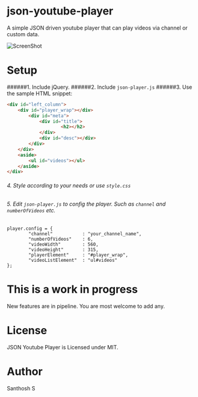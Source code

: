 json-youtube-player
===================

A simple JSON driven youtube player that can play videos via channel or custom data.

![ScreenShot](http://i.imgur.com/WRgg7Fd.jpg?1)

Setup
===================

######1. Include jQuery.
######2. Include ```json-player.js```
######3. Use the sample HTML snippet: 

```HTML
<div id="left_column">
	<div id="player_wrap"></div>
		<div id="meta">
			<div id="title">
					<h2></h2>
			</div>
			<div id="desc"></div>
		</div>
	</div>
	<aside>
		<ul id="videos"></ul>
	</aside>
</div>
```
###### 4. Style according to your needs or use ```style.css```
###### 5. Edit ```json-player.js``` to config the player. Such as ```channel``` and ```numberOfVideos``` etc.

```JS
player.config = {
        "channel"           : "your_channel_name",
        "numberOfVideos"    : 6, 
        "videoWidth"        : 560,
        "videoHeight"       : 315,
        "playerElement"     : "#player_wrap",
        "videoListElement"  : "ul#videos"
};
```

This is a work in progress
===================

New features are in pipeline. You are most welcome to add any.


License
===================
JSON Youtube Player is Licensed under MIT.

Author
===================
Santhosh S
